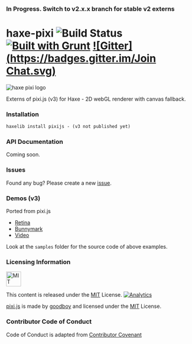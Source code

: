### In Progress. Switch to v2.x.x branch for stable v2 externs ###

# haxe-pixi ![Build Status](https://travis-ci.org/adireddy/haxe-pixi.svg?branch=master) [![Built with Grunt](https://cdn.gruntjs.com/builtwith.png)](http://gruntjs.com/) [![Gitter](https://badges.gitter.im/Join Chat.svg)](https://gitter.im/adireddy/haxe-pixi?utm_source=badge&utm_medium=badge&utm_campaign=pr-badge&utm_content=badge)
![haxe pixi logo](https://raw.githubusercontent.com/adireddy/haxe-pixi/master/logo.png)

Externs of pixi.js (v3) for Haxe - 2D webGL renderer with canvas fallback.

### Installation ###

```haxe
haxelib install pixijs - (v3 not published yet)
```
### API Documentation ###

Coming soon.

### Issues ###

Found any bug? Please create a new [issue](https://github.com/adireddy/haxe-pixi/issues/new).

### Demos (v3) ###

Ported from pixi.js

* [Retina](http://adireddy.github.io/demos/haxe-pixi/v3/retina.html)
* [Bunnymark](http://adireddy.github.io/demos/haxe-pixi/v3/bunnymark.html)
* [Video](http://adireddy.github.io/demos/haxe-pixi/v3/video.html)

Look at the `samples` folder for the source code of above examples.

### Licensing Information ###

<a rel="license" href="http://opensource.org/licenses/MIT">
<img alt="MIT license" height="40" src="http://upload.wikimedia.org/wikipedia/commons/c/c3/License_icon-mit.svg" /></a>

This content is released under the [MIT](http://opensource.org/licenses/MIT) License. [![Analytics](https://ga-beacon.appspot.com/UA-31531781-2/haxe-pixi/)](https://github.com/igrigorik/ga-beacon)

[pixi.js](https://github.com/GoodBoyDigital/pixi.js) is made by [goodboy](http://www.goodboydigital.com/) and licensed under the [MIT](http://opensource.org/licenses/MIT) License.

### Contributor Code of Conduct ###

Code of Conduct is adapted from [Contributor Covenant](http://contributor-covenant.org/version/1/0/0/)

